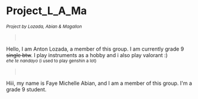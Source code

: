 # Project_L_A_Ma
<sub> _Project by Lozada, Abian & Magallon_ </sub>

>  

Hello, I am Anton Lozada, a member of this group. I am currently grade 9 ~~single btw~~. I play instruments as a hobby and i also play valorant :) <br>
<sup>_ehe te nandayo_ (i used to play genshin a lot)</sup>

>  

Hiii, my name is Faye Michelle Abian, and I am a member of this group. I'm a grade 9 student.
